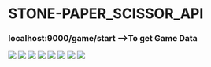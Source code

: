 <h1>STONE-PAPER_SCISSOR_API</h1>
<h3>localhost:9000/game/start  -->To get Game Data </h3>

<img src="https://user-images.githubusercontent.com/56843176/131844865-91c528d9-a3c4-462e-87a9-e855ccaf843f.png" />
<img src="https://user-images.githubusercontent.com/56843176/131844884-b0383766-9d53-4a60-bab7-077e9f596f98.png" />
<img src="https://user-images.githubusercontent.com/56843176/131844893-c836dfe5-d907-4293-87ac-d4836b36eacb.png" />
<img src="https://user-images.githubusercontent.com/56843176/131844915-c247a8f9-8cdc-4141-b73b-9d676333e516.png" />
<img src="https://user-images.githubusercontent.com/56843176/131844924-880b52e1-e4b8-4feb-a351-fb6d98877679.png" />
<img src="https://user-images.githubusercontent.com/56843176/131844935-4806daca-999b-489f-b7d0-76eb3a7b5cbb.png" />
<img src="https://user-images.githubusercontent.com/56843176/131844942-17bfb544-9fe8-4bf0-850c-ff6755c95f3f.png" />
<img src="https://user-images.githubusercontent.com/56843176/131844953-f362f95c-7bb5-44bb-98b7-013752b9db36.png" />



